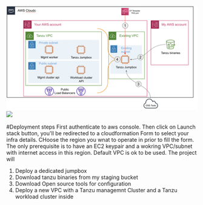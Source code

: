 ![image info](./Docs/Arch.png)
[<img src="https://docs.cloudbolt.io/resources/Storage/cloudbolt-csmp-latest/screenshots/launch-stack.png" width="200">](https://eu-west-1.console.aws.amazon.com/cloudformation/home?region=eu-west-1#/stacks/quickcreate?templateURL=https://spu-tanzu-binaries.s3.eu-west-1.amazonaws.com/TKG1.4.3/TKG.yml)

#Deployment steps
First authenticate to aws console. Then click on Launch stack button, you'll be redirected to a cloudformation Form to select your infra details.
CHoose the region you wnat to operate in prior to fill the form. The only prerequisite is to have an EC2 keypair and a wokring VPC/subnet with internet access in this region. Default VPC is ok to be used.
The project will
1. Deploy a dedicated jumpbox
2. Download tanzu binaries from my staging bucket
3. Download Open source tools for configuration
4. Deploy a new VPC with a Tanzu managemnt Cluster and a Tanzu workload cluster inside